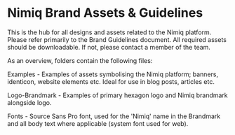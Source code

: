 # Nimiq Brand Assets & Guidelines

This is the hub for all designs and assets related to the Nimiq platform. Please refer primarily to the Brand Guidelines document. All required assets should be downloadable. If not, please contact a member of the team.



As an overview, folders contain the following files:

Examples - Examples of assets symbolising the Nimiq platform; banners, identicon, website elements etc. Ideal for use in blog posts, articles etc.

Logo-Brandmark - Examples of primary hexagon logo and Nimiq brandmark alongside logo.

Fonts - Source Sans Pro font, used for the 'Nimiq' name in the Brandmark and all body text where applicable (system font used for web).
